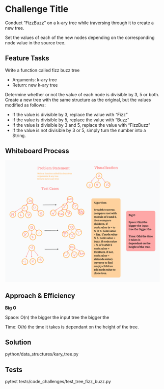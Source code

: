 # Challenge Title

Conduct “FizzBuzz” on a k-ary tree while traversing through it to create a new tree.

Set the values of each of the new nodes depending on the corresponding node value in the source tree.

## Feature Tasks

Write a function called fizz buzz tree
- Arguments: k-ary tree
- Return: new k-ary tree

Determine whether or not the value of each node is divisible by 3, 5 or both. Create a new tree with the same structure as the original, but the values modified as follows:

- If the value is divisible by 3, replace the value with “Fizz”
- If the value is divisible by 5, replace the value with “Buzz”
- If the value is divisible by 3 and 5, replace the value with “FizzBuzz”
- If the value is not divisible by 3 or 5, simply turn the number into a String.

## Whiteboard Process

![Whiteboard](/python/docs/tree_fizz_buzz/WBCCBTFizzBuzz.png)

## Approach & Efficiency

**Big O**

Space: O(n) the bigger the input tree the bigger the

Time: O(h) the time it takes is dependant on the height of the tree.

## Solution

python/data_structures/kary_tree.py

## Tests

pytest tests/code_challenges/test_tree_fizz_buzz.py
